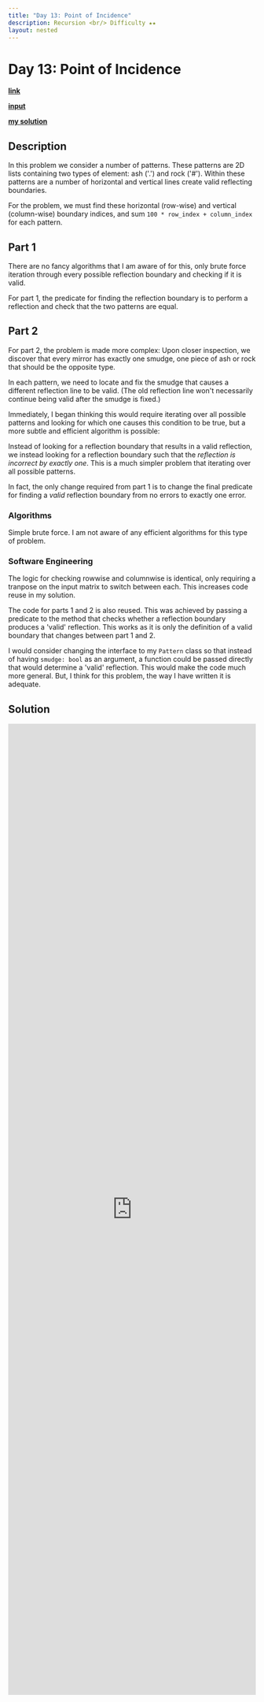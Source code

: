 ```yaml
---
title: "Day 13: Point of Incidence"
description: Recursion <br/> Difficulty ★★
layout: nested
---
```


# Day 13: Point of Incidence

[**link**](https://adventofcode.com/2023/day/13)

[**input**](https://github.com/olisheldon/AdventOfCode23/blob/main/data/day13.txt)

[**my solution**](https://github.com/olisheldon/AdventOfCode23/blob/main/day13.py)

## Description

In this problem we consider a number of patterns. These patterns are 2D lists containing two types of element: ash ('.') and rock ('#'). Within these patterns are a number of horizontal and vertical lines create valid reflecting boundaries.

For the problem, we must find these horizontal (row-wise) and vertical (column-wise) boundary indices, and sum `100 * row_index + column_index` for each pattern. 

## Part 1

There are no fancy algorithms that I am aware of for this, only brute force iteration through every possible reflection boundary and checking if it is valid.

For part 1, the predicate for finding the reflection boundary is to perform a reflection and check that the two patterns are equal.

## Part 2

For part 2, the problem is made more complex: Upon closer inspection, we discover that every mirror has exactly one smudge, one piece of ash or rock that should be the opposite type.

In each pattern, we need to locate and fix the smudge that causes a different reflection line to be valid. (The old reflection line won't necessarily continue being valid after the smudge is fixed.)

Immediately, I began thinking this would require iterating over all possible patterns and looking for which one causes this condition to be true, but a more subtle and efficient algorithm is possible:

Instead of looking for a reflection boundary that results in a valid reflection, we instead looking for a reflection boundary such that the *reflection is incorrect by exactly one*. This is a much simpler problem that iterating over all possible patterns.

In fact, the only change required from part 1 is to change the final predicate for finding a _valid_ reflection boundary from no errors to exactly one error.

<!-- ## Improvements

### Part 1

### Part 2 -->

### Algorithms

Simple brute force. I am not aware of any efficient algorithms for this type of problem.

### Software Engineering

The logic for checking rowwise and columnwise is identical, only requiring a tranpose on the input matrix to switch between each. This increases code reuse in my solution.

The code for parts 1 and 2 is also reused. This was achieved by passing a predicate to the method that checks whether a reflection boundary produces a 'valid' reflection. This works as it is only the definition of a valid boundary that changes between part 1 and 2.

I would consider changing the interface to my `Pattern` class so that instead of having `smudge: bool` as an argument, a function could be passed directly that would determine a 'valid' reflection. This would make the code much more general. But, I think for this problem, the way I have written it is adequate.

## Solution

<div class="aside">
<iframe frameborder="0" scrolling="yes" style="width:100%; height:1972px;" allow="clipboard-write" src="https://emgithub.com/iframe.html?target=https%3A%2F%2Fgithub.com%2Folisheldon%2FAdventOfCode23%2Fblob%2Fmain%2Fday13.py&style=github-dark&type=code&showBorder=on&showLineNumbers=on&showCopy=on&fetchFromJsDelivr=on"></iframe>